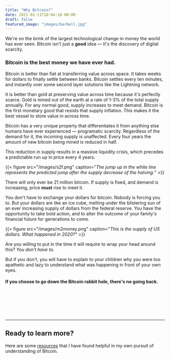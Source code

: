 ```yaml
---
title: "Why Bitcoin?"
date: 2021-02-11T10:04:18-08:00
draft: false
featured_image: "images/barbell.jpg"
---
```


We're on the brink of the largest technological change in money the world has ever seen. Bitcoin isn't just a **good** idea — It's the discovery of digital scarcity.
<!--more-->
### Bitcoin is the best money we have ever had.

Bitcoin is better than fiat at transferring value across space. It takes weeks for dollars to finally settle between banks. Bitcoin settles every ten minutes, and instantly over some second layer solutions like the Lightning network.

It is better than gold at preserving value across time because it's perfectly scarce. Gold is mined out of the earth at a rate of 1-3% of the total supply annually. For any normal good, supply increases to meet demand. Bitcoin is the first monetary good that resists that supply inflation. This makes it the best vessel to store value in across time.

Bitcoin has a very unique property that differentiates it from anything else humans have ever experienced — programatic scarcity. Regardless of the demand for it, the incoming supply is unaffected. Every four years the amount of new bitcoin being mined is reduced in half.

This reduction in supply results in a massive liquidity crisis, which precedes a predictable run up in price every 4 years.

{{< figure src="/images/s2f.png" caption="*The jump up in the white line represents the predicted jump after the supply decrease of the halving.*" >}}

There will only ever be 21 million bitcoin. If supply is fixed, and demand is increasing, price **must** rise to meet it.

You don't have to exchange your dollars for bitcoin. Nobody is forcing you to. But your dollars are like an ice cube, melting under the blistering sun of an ever increasing supply of dollars from the federal reserve. You have the opportunity to take bold action, and to alter the outcome of your family's financial future for generations to come.

{{< figure src="/images/m2money.png" caption="*This is the supply of US dollars. What happened in 2020?*" >}}

Are you willing to put in the time it will require to wrap your head around this? *You don't have to.*

But if you don't, you will have to explain to your children why you were too apathetic and lazy to understand what was happening in front of your own eyes.

#### If you choose to go down the Bitcoin rabbit hole, there's no going back.

&nbsp;

&nbsp;

&nbsp;

---
## Ready to learn more?
Here are some [resources](/resources) that I have found helpful in my own pursuit of understanding of Bitcoin.